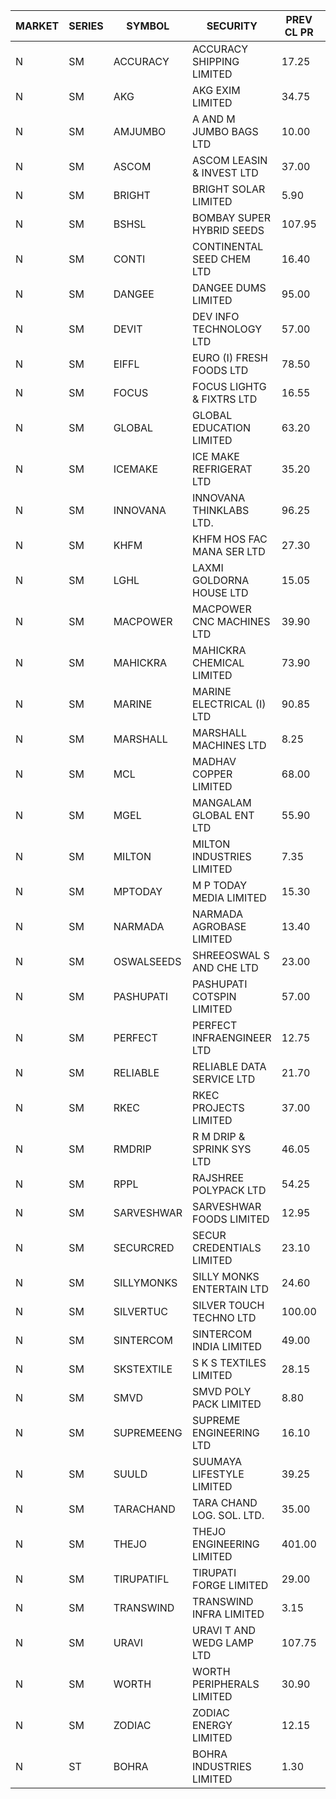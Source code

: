 


| MARKET | SERIES | SYMBOL | SECURITY | PREV CL PR | OPEN PRICE | HIGH PRICE | LOW PRICE | CLOSE PRICE | NET TRDVAL | NET TRDQTY | CORP IND | HI 52 WK | LO 52 WK |
| ----- | ----- | ----- | ----- | ----- | ----- | ----- | ----- | ----- | ----- | ----- | ----- | ----- | ----- |
| N | SM | ACCURACY | ACCURACY SHIPPING LIMITED | 17.25 | 17.25 | 17.30 | 17.25 | 17.30 | 110640.00 | 6400 |  | 75.00 | 12.35 |
| N | SM | AKG | AKG EXIM LIMITED | 34.75 | 33.50 | 33.50 | 33.00 | 33.25 | 1989000.00 | 60000 |  | 36.50 | 30.00 |
| N | SM | AMJUMBO | A AND M JUMBO BAGS LTD | 10.00 | 9.50 | 10.50 | 9.50 | 10.50 | 396000.00 | 40000 |  | 49.90 | 5.85 |
| N | SM | ASCOM | ASCOM LEASIN & INVEST LTD | 37.00 | 37.90 | 37.90 | 37.90 | 37.90 | 151600.00 | 4000 |  | 37.90 | 30.00 |
| N | SM | BRIGHT | BRIGHT SOLAR LIMITED | 5.90 | 5.65 | 5.65 | 5.65 | 5.65 | 152550.00 | 27000 |  | 22.00 | 5.65 |
| N | SM | BSHSL | BOMBAY SUPER HYBRID SEEDS | 107.95 | 87.00 | 106.95 | 86.40 | 106.95 | 464640.00 | 4800 |  | 136.00 | 86.40 |
| N | SM | CONTI | CONTINENTAL SEED CHEM LTD | 16.40 | 15.60 | 15.60 | 15.60 | 15.60 | 51994.80 | 3333 |  | 102.20 | 10.75 |
| N | SM | DANGEE | DANGEE DUMS LIMITED | 95.00 | 91.00 | 91.00 | 91.00 | 91.00 | 72800.00 | 800 |  | 182.05 | 91.00 |
| N | SM | DEVIT | DEV INFO TECHNOLOGY LTD | 57.00 | 60.55 | 60.55 | 60.55 | 60.55 | 90825.00 | 1500 |  | 101.00 | 57.00 |
| N | SM | EIFFL | EURO (I) FRESH FOODS LTD | 78.50 | 78.25 | 78.25 | 78.20 | 78.20 | 187760.00 | 2400 |  | 131.00 | 71.00 |
| N | SM | FOCUS | FOCUS LIGHTG & FIXTRS LTD | 16.55 | 16.55 | 17.25 | 15.75 | 17.25 | 243600.00 | 15000 |  | 173.60 | 15.50 |
| N | SM | GLOBAL | GLOBAL EDUCATION LIMITED | 63.20 | 66.35 | 66.35 | 66.35 | 66.35 | 66350.00 | 1000 |  | 134.95 | 41.20 |
| N | SM | ICEMAKE | ICE MAKE REFRIGERAT LTD | 35.20 | 34.50 | 34.50 | 34.50 | 34.50 | 69000.00 | 2000 |  | 81.85 | 25.65 |
| N | SM | INNOVANA | INNOVANA THINKLABS LTD. | 96.25 | 92.10 | 92.10 | 91.45 | 91.45 | 367000.00 | 4000 |  | 408.00 | 73.05 |
| N | SM | KHFM | KHFM HOS FAC MANA SER LTD | 27.30 | 23.80 | 28.00 | 22.20 | 27.65 | 1921200.00 | 78000 |  | 36.80 | 22.20 |
| N | SM | LGHL | LAXMI GOLDORNA HOUSE LTD | 15.05 | 15.75 | 15.75 | 15.75 | 15.75 | 126000.00 | 8000 |  | 15.75 | 14.95 |
| N | SM | MACPOWER | MACPOWER CNC MACHINES LTD | 39.90 | 41.85 | 41.85 | 41.85 | 41.85 | 41850.00 | 1000 |  | 140.00 | 33.30 |
| N | SM | MAHICKRA | MAHICKRA CHEMICAL LIMITED | 73.90 | 73.85 | 73.85 | 72.55 | 72.55 | 550875.00 | 7500 |  | 93.50 | 45.10 |
| N | SM | MARINE | MARINE ELECTRICAL (I) LTD | 90.85 | 89.50 | 91.00 | 89.50 | 91.00 | 541000.00 | 6000 |  | 123.00 | 78.00 |
| N | SM | MARSHALL | MARSHALL MACHINES LTD | 8.25 | 8.25 | 8.25 | 8.25 | 8.25 | 24750.00 | 3000 |  | 24.45 | 7.75 |
| N | SM | MCL | MADHAV COPPER LIMITED | 68.00 | 61.05 | 68.80 | 61.05 | 65.00 | 474420.00 | 7200 |  | 277.00 | 59.10 |
| N | SM | MGEL | MANGALAM GLOBAL ENT LTD | 55.90 | 55.90 | 55.90 | 55.90 | 55.90 | 111800.00 | 2000 |  | 58.30 | 51.05 |
| N | SM | MILTON | MILTON INDUSTRIES LIMITED | 7.35 | 7.00 | 7.00 | 7.00 | 7.00 | 30800.00 | 4400 |  | 15.25 | 7.00 |
| N | SM | MPTODAY | M P TODAY MEDIA LIMITED | 15.30 | 16.05 | 16.05 | 16.05 | 16.05 | 32100.00 | 2000 |  | 42.90 | 14.20 |
| N | SM | NARMADA | NARMADA AGROBASE LIMITED | 13.40 | 12.75 | 13.90 | 12.75 | 13.90 | 283680.00 | 21600 |  | 28.70 | 11.30 |
| N | SM | OSWALSEEDS | SHREEOSWAL S AND CHE LTD | 23.00 | 21.85 | 21.85 | 21.85 | 21.85 | 87400.00 | 4000 |  | 30.25 | 19.95 |
| N | SM | PASHUPATI | PASHUPATI COTSPIN LIMITED | 57.00 | 46.00 | 63.50 | 46.00 | 62.55 | 2934080.00 | 51200 |  | 75.00 | 40.00 |
| N | SM | PERFECT | PERFECT INFRAENGINEER LTD | 12.75 | 12.75 | 12.75 | 12.75 | 12.75 | 306000.00 | 24000 |  | 18.55 | 12.35 |
| N | SM | RELIABLE | RELIABLE DATA SERVICE LTD | 21.70 | 20.65 | 20.65 | 20.65 | 20.65 | 49560.00 | 2400 |  | 53.50 | 19.95 |
| N | SM | RKEC | RKEC PROJECTS LIMITED | 37.00 | 33.10 | 34.00 | 33.10 | 34.00 | 67100.00 | 2000 |  | 68.00 | 26.20 |
| N | SM | RMDRIP | R M DRIP & SPRINK SYS LTD | 46.05 | 47.00 | 47.00 | 46.20 | 46.85 | 750400.00 | 16000 |  | 47.50 | 13.00 |
| N | SM | RPPL | RAJSHREE POLYPACK LTD | 54.25 | 54.25 | 54.25 | 54.00 | 54.00 | 108250.00 | 2000 |  | 118.00 | 50.00 |
| N | SM | SARVESHWAR | SARVESHWAR FOODS LIMITED | 12.95 | 13.55 | 13.55 | 12.45 | 13.20 | 62720.00 | 4800 |  | 43.85 | 8.45 |
| N | SM | SECURCRED | SECUR CREDENTIALS LIMITED | 23.10 | 24.25 | 24.25 | 22.00 | 22.00 | 98310.00 | 4200 |  | 110.00 | 12.15 |
| N | SM | SILLYMONKS | SILLY MONKS ENTERTAIN LTD | 24.60 | 25.50 | 25.50 | 24.65 | 24.65 | 132396.00 | 5280 |  | 89.95 | 22.00 |
| N | SM | SILVERTUC | SILVER TOUCH TECHNO LTD | 100.00 | 105.00 | 105.00 | 93.00 | 97.50 | 393000.00 | 4000 |  | 140.00 | 93.00 |
| N | SM | SINTERCOM | SINTERCOM INDIA LIMITED | 49.00 | 48.50 | 48.50 | 48.50 | 48.50 | 97000.00 | 2000 |  | 81.00 | 35.55 |
| N | SM | SKSTEXTILE | S K S TEXTILES LIMITED | 28.15 | 26.75 | 26.75 | 26.75 | 26.75 | 26750.00 | 1000 |  | 48.90 | 22.25 |
| N | SM | SMVD | SMVD POLY PACK LIMITED | 8.80 | 9.30 | 9.30 | 9.30 | 9.30 | 18600.00 | 2000 |  | 19.80 | 6.50 |
| N | SM | SUPREMEENG | SUPREME ENGINEERING LTD | 16.10 | 16.80 | 16.80 | 16.80 | 16.80 | 134400.00 | 8000 |  | 42.00 | 13.20 |
| N | SM | SUULD | SUUMAYA LIFESTYLE LIMITED | 39.25 | 39.50 | 39.50 | 39.50 | 39.50 | 316000.00 | 8000 |  | 39.50 | 15.05 |
| N | SM | TARACHAND | TARA CHAND LOG. SOL. LTD. | 35.00 | 36.95 | 36.95 | 30.30 | 33.95 | 268400.00 | 8000 |  | 43.00 | 21.10 |
| N | SM | THEJO | THEJO ENGINEERING LIMITED | 401.00 | 383.05 | 383.05 | 383.05 | 383.05 | 76610.00 | 200 |  | 607.70 | 350.55 |
| N | SM | TIRUPATIFL | TIRUPATI FORGE LIMITED | 29.00 | 28.85 | 28.85 | 28.85 | 28.85 | 92320.00 | 3200 |  | 50.70 | 25.55 |
| N | SM | TRANSWIND | TRANSWIND INFRA LIMITED | 3.15 | 3.30 | 3.30 | 3.30 | 3.30 | 13200.00 | 4000 |  | 9.50 | 2.85 |
| N | SM | URAVI | URAVI T AND WEDG LAMP LTD | 107.75 | 107.10 | 107.10 | 107.10 | 107.10 | 128520.00 | 1200 |  | 120.50 | 95.00 |
| N | SM | WORTH | WORTH PERIPHERALS LIMITED | 30.90 | 30.90 | 30.90 | 30.90 | 30.90 | 46350.00 | 1500 |  | 72.95 | 29.75 |
| N | SM | ZODIAC | ZODIAC ENERGY LIMITED | 12.15 | 11.70 | 11.70 | 11.70 | 11.70 | 23400.00 | 2000 |  | 32.00 | 11.25 |
| N | ST | BOHRA | BOHRA INDUSTRIES LIMITED | 1.30 | 1.35 | 1.35 | 1.35 | 1.35 | 27000.00 | 20000 |  | 46.00 | 1.15 |



